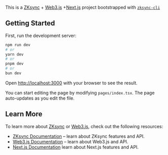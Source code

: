 This is a [ZKsync](https://zksync.io) + [Web3.js](https://web3js.org/) +[Next.js](https://nextjs.org/) project bootstrapped with [`zksync-cli`](https://github.com/matter-labs/zksync-cli)

## Getting Started

First, run the development server:

```bash
npm run dev
# or
yarn dev
# or
pnpm dev
# or
bun dev
```

Open [http://localhost:3000](http://localhost:3000) with your browser to see the result.

You can start editing the page by modifying `pages/index.tsx`. The page auto-updates as you edit the file.


## Learn More

To learn more about [ZKsync](https://zksync.io) or [Web3.js](https://web3js.org/), check out the following resources:

- [ZKsync Documentation](https://era.zksync.io/docs/dev) – learn about ZKsync features and API.
- [Web3.js Documentation](https://docs.web3js.org/) – learn about Web3.js and API.
- [Next.js Documentation](https://nextjs.org/docs) learn about Next.js features and API.
